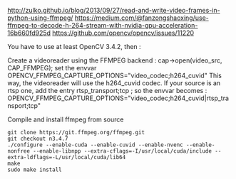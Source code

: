 http://zulko.github.io/blog/2013/09/27/read-and-write-video-frames-in-python-using-ffmpeg/
https://medium.com/@fanzongshaoxing/use-ffmpeg-to-decode-h-264-stream-with-nvidia-gpu-acceleration-16b660fd925d
https://github.com/opencv/opencv/issues/11220

You have to use at least OpenCV 3.4.2, then :

Create a videoreader using the FFMPEG backend : cap->open(video_src, CAP_FFMPEG);
set the envvar OPENCV_FFMPEG_CAPTURE_OPTIONS="video_codec;h264_cuvid"
This way, the videoreader will use the h264_cuvid codec.
If your source is an rtsp one, add the entry rtsp_transport;tcp ; so the envvar becomes :
OPENCV_FFMPEG_CAPTURE_OPTIONS="video_codec;h264_cuvid|rtsp_transport;tcp"


Compile and install ffmpeg from source
```
git clone https://git.ffmpeg.org/ffmpeg.git
git checkout n3.4.7
./configure --enable-cuda --enable-cuvid --enable-nvenc --enable-nonfree --enable-libnpp --extra-cflags=-I/usr/local/cuda/include --extra-ldflags=-L/usr/local/cuda/lib64
make
sudo make install
```